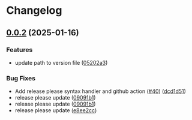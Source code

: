 # Changelog

## [0.0.2](https://github.com/buster-so/buster/compare/v0.0.1...v0.0.2) (2025-01-16)


### Features

* update path to version file ([05202a3](https://github.com/buster-so/buster/commit/05202a3ddb4e415f9bd672e85530b798ff69cc1a))


### Bug Fixes

* Add release please syntax handler and github action ([#40](https://github.com/buster-so/buster/issues/40)) ([dcd1d51](https://github.com/buster-so/buster/commit/dcd1d51fc77fe5185d008f201792617bab8f6844))
* release please update ([09091b1](https://github.com/buster-so/buster/commit/09091b1dc34244bd5119346bed9d7b725e91e911))
* release please update ([09091b1](https://github.com/buster-so/buster/commit/09091b1dc34244bd5119346bed9d7b725e91e911))
* release please update ([e8ee2cc](https://github.com/buster-so/buster/commit/e8ee2ccac1b5a9eead3b2a485d1097bd3ecf89b8))

